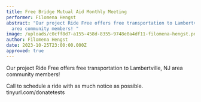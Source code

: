 ```yaml
---
title: Free Bridge Mutual Aid Monthly Meeting
performer: Filomena Hengst
abstract: "Our project Ride Free offers free transportation to Lambertville, NJ
  area community members! "
image: /uploads/c0cff8d7-a155-458d-8355-9748e0a4df11-filomena-hengst.png
author: Filomena Hengst
date: 2023-10-25T23:00:00.000Z
approved: true
---
```

Our project Ride Free offers free transportation to Lambertville, NJ area community members!

Call to schedule a ride with as much notice as possible.
tinyurl.com/donatetests
